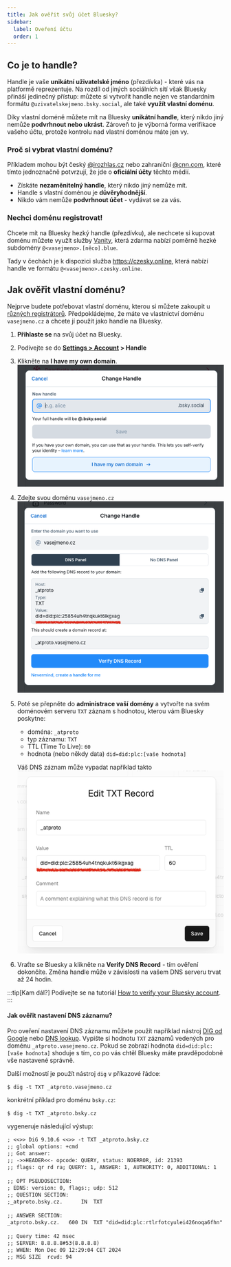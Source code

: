 ```yaml
---
title: Jak ověřit svůj účet Bluesky?
sidebar:
  label: Oveření účtu
  order: 1
---
```


## Co je to handle?

Handle je vaše **unikátní uživatelské jméno** (přezdívka) - které vás na platformě reprezentuje. Na rozdíl od jiných
sociálních sítí však Bluesky přináší jedinečný přístup: můžete si vytvořit handle nejen ve standardním formátu
`@uzivatelskejmeno.bsky.social`, ale také **využít vlastní doménu**.

Díky vlastní doméně můžete mít na Bluesky **unikátní handle**, který nikdo jiný nemůže **podvrhnout nebo ukrást**.
Zároveň to je výborná forma verifikace vašeho účtu, protože kontrolu nad vlastní doménou máte jen vy.

### Proč si vybrat vlastní doménu?

Příkladem mohou být český [@irozhlas.cz](https://bsky.app/profile/irozhlas.cz) nebo zahraniční
[@cnn.com](https://bsky.app/profile/cnn.com), které tímto jednoznačně potvrzují, že jde o **oficiální účty** těchto
médií.

- Získáte **nezaměnitelný handle**, který nikdo jiný nemůže mít.
- Handle s vlastní doménou je **důvěryhodnější**.
- Nikdo vám nemůže **podvrhnout účet** - vydávat se za vás.

### Nechci doménu registrovat!

Chcete mít na Bluesky hezký handle (přezdívku), ale nechcete si kupovat doménu můžete využít služby
[Vanity](https://vanity.blue/), která zdarma nabízí poměrně hezké subdomény `@<vasejmeno>.[něco].blue`.

Tady v čechách je k dispozici služba https://czesky.online, která nabízí handle ve formátu `@<vasejmeno>.czesky.online`.

## Jak ověřit vlastní doménu?

Nejprve budete potřebovat vlastní doménu, kterou si můžete zakoupit u
[různých registrátorů](https://www.nic.cz/whois/registrars/). Předpokládejme, že máte ve vlastnictví doménu
`vasejmeno.cz` a chcete jí použít jako handle na Bluesky.

1. **Přihlaste se** na svůj účet na Bluesky.
2. Podívejte se do **[Settings > Account](https://bsky.app/settings/account) > Handle**
3. Klikněte na **I have my own domain**. ![](i-have-my-own-domain.png)
4. Zdejte svou doménu `vasejmeno.cz` ![](change-handle.png)
5. Poté se přepněte do **administrace vaší domény** a vytvořte na svém doménovém serveru `TXT` záznam s hodnotou, kterou
   vám Bluesky poskytne:

   - doména: `_atproto`
   - typ záznamu: `TXT`
   - TTL (Time To Live): `60`
   - hodnota (nebo někdy data) `did=did:plc:[vaše hodnota]`

   Váš DNS záznam může vypadat například takto ![](dns-record.png)

6. Vraťte se Bluesky a klikněte na **Verify DNS Record** - tím ověření dokončíte. Změna handle může v závislosti na
   vašem DNS serveru trvat až 24 hodin.

:::tip[Kam dál?]
Podívejte se na tutoriál
[How to verify your Bluesky account](https://bsky.social/about/blog/4-28-2023-domain-handle-tutorial).
:::

#### Jak ověřit nastavení DNS záznamu?

Pro oveření nastavení DNS záznamu můžete použít například nástroj
[DIG od Google](https://toolbox.googleapps.com/apps/dig/#TXT/) nebo [DNS lookup](https://dnslookup.online/txt/). Vypište
si hodnotu `TXT` záznamů vedených pro doménu `_atproto.vasejmeno.cz`. Pokud se zobrazí hodnota
`did=did:plc:[vaše hodnota]` shoduje s tím, co po vás chtěl Bluesky máte pravděpodobně vše nastavené správně.

Další možností je použít nástroj `dig` v příkazové řádce:

```shell
$ dig -t TXT _atproto.vasejmeno.cz
```

konkrétní příklad pro doménu `bsky.cz`:

```shell
$ dig -t TXT _atproto.bsky.cz
```

vygeneruje následující výstup:

```text
; <<>> DiG 9.10.6 <<>> -t TXT _atproto.bsky.cz
;; global options: +cmd
;; Got answer:
;; ->>HEADER<<- opcode: QUERY, status: NOERROR, id: 21393
;; flags: qr rd ra; QUERY: 1, ANSWER: 1, AUTHORITY: 0, ADDITIONAL: 1

;; OPT PSEUDOSECTION:
; EDNS: version: 0, flags:; udp: 512
;; QUESTION SECTION:
;_atproto.bsky.cz.		IN	TXT

;; ANSWER SECTION:
_atproto.bsky.cz.	600	IN	TXT	"did=did:plc:rtlrfotcyulei426noqa6fhn"

;; Query time: 42 msec
;; SERVER: 8.8.8.8#53(8.8.8.8)
;; WHEN: Mon Dec 09 12:29:04 CET 2024
;; MSG SIZE  rcvd: 94
```
